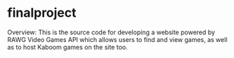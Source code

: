 # finalproject

Overview: This is the source code for developing a website powered by RAWG Video Games API which allows users to find and view games, as well as to host Kaboom games 
on the site too.
